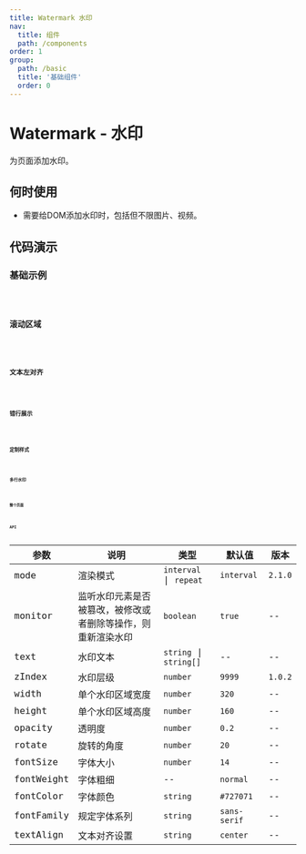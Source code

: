```yaml
---
title: Watermark 水印
nav:
  title: 组件
  path: /components
order: 1
group:
  path: /basic
  title: '基础组件'
  order: 0
---
```


# Watermark - 水印

为页面添加水印。

## 何时使用

- 需要给DOM添加水印时，包括但不限图片、视频。

## 代码演示

### 基础示例

<code src="../demos/demo-01.tsx" background="#f0f2f5" />

### 滚动区域

<code src="../demos/demo-05.tsx" background="#f0f2f5" />

### 文本左对齐

<code src="../demos/demo-06.tsx" background="#f0f2f5" />

### 错行展示

<code src="../demos/demo-07.tsx" background="#f0f2f5" />

### 定制样式

<code src="../demos/demo-02.tsx" background="#f0f2f5" />

### 多行水印

<code src="../demos/demo-03.tsx" background="#f0f2f5" />

### 整个页面

<code src="../demos/demo-04.tsx" background="#f0f2f5" />

## API

| 参数          | 说明          | 类型                 | 默认值 | 版本 |
| ------------ | --------------| ------------------- | ------ | ---- |
| mode        | 渲染模式      | `interval` \| `repeat`     | `interval`     | `2.1.0`   |
| monitor      | 监听水印元素是否被篡改，被修改或者删除等操作，则重新渲染水印 | `boolean` | `true` | --   |
| text         | 水印文本        | `string` \| `string[]` |  --   | --   |
| zIndex        | 水印层级      | `number`     | `9999`     | `1.0.2`   |
| width        | 单个水印区域宽度  | `number`           | `320`    | --   |
| height      | 单个水印区域高度   | `number`           | `160` | --   |
| opacity      | 透明度          | `number`           |  `0.2`   | --   |
| rotate      | 旋转的角度        | `number`           | `20`     | --   |
| fontSize      | 字体大小          | `number`           |  `14`   | --   |
| fontWeight    | 字体粗细        | --           | `normal`   | --   |
| fontColor      | 字体颜色        | `string`      |  `#727071`   | --   |
| fontFamily    | 规定字体系列      | `string`      | `sans-serif`    | --   |
| textAlign    | 文本对齐设置      | `string`      | `center`    | --   |
